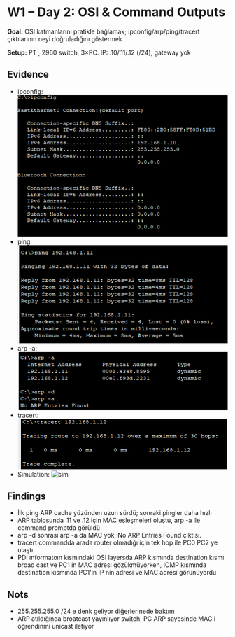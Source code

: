 # W1 – Day 2: OSI & Command Outputs

**Goal:** OSI katmanlarını pratikle bağlamak; ipconfig/arp/ping/tracert çıktılarının neyi doğruladığını göstermek

**Setup:** PT , 2960 switch, 3×PC. IP: .10/.11/.12 (/24), gateway yok

## Evidence
- ipconfig: ![ipconfig](../diagrams/w1-lab2-ipconfig.png)
- ping:     ![ping](../diagrams/w1-lab2-ping1.png)
- arp -a:   ![arp](../diagrams/w1-lab2-arp.png)
- tracert: ![tr](../diagrams/w1-lab2-tracert.png)
- Simulation: ![sim](../diagrams/w1-lab2-simulation1-arp,ıcmp.png)

## Findings
- İlk ping ARP cache yüzünden uzun sürdü; sonraki pingler daha hızlı
- ARP tablosunda .11 ve .12 için MAC eşleşmeleri oluştu, arp -a ile command promptda görüldü
- arp -d sonrası arp -a da MAC yok, No ARP Entries Found çıktısı.
- tracert commandda arada router olmadığı için tek hop ile PC0 PC2 ye ulaştı
- PDI ınformatoın kısmındaki OSI layersda ARP kısmında destination kısmı broad cast ve PC1 in MAC adresi gözükmüyorken,
ICMP kısmında destination kısmında PC1'in IP nin adresi ve  MAC adresi görünüyordu

## Nots
- 255.255.255.0 /24 e denk geliyor diğerlerinede baktım
- ARP atıldığında broatcast yayınlıyor switch, PC ARP sayesinde MAC i öğrendinmi unicast iletiyor
